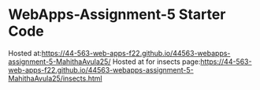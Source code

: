 # WebApps-Assignment-5 Starter Code
Hosted at:https://44-563-web-apps-f22.github.io/44563-webapps-assignment-5-MahithaAvula25/
Hosted at for insects page:https://44-563-web-apps-f22.github.io/44563-webapps-assignment-5-MahithaAvula25/insects.html
